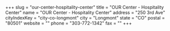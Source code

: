 +++
slug = "our-center-hospitality-center"
title = "OUR Center - Hospitality Center"
name = "OUR Center - Hospitality Center"
address = "250 3rd Ave"
cityIndexKey = "city-co-longmont"
city = "Longmont"
state = "CO"
postal = "80501"
website = ""
phone = "303-772-1342"
fax = ""
+++
